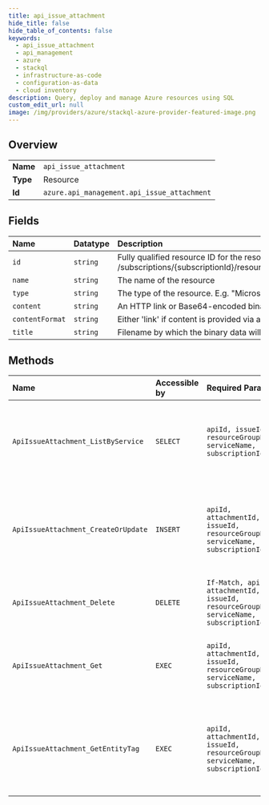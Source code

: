 ```yaml
---
title: api_issue_attachment
hide_title: false
hide_table_of_contents: false
keywords:
  - api_issue_attachment
  - api_management
  - azure    
  - stackql
  - infrastructure-as-code
  - configuration-as-data
  - cloud inventory
description: Query, deploy and manage Azure resources using SQL
custom_edit_url: null
image: /img/providers/azure/stackql-azure-provider-featured-image.png
---
```

  
    

## Overview
<table><tbody>
<tr><td><b>Name</b></td><td><code>api_issue_attachment</code></td></tr>
<tr><td><b>Type</b></td><td>Resource</td></tr>
<tr><td><b>Id</b></td><td><code>azure.api_management.api_issue_attachment</code></td></tr>
</tbody></table>

## Fields
| Name | Datatype | Description |
|:-----|:---------|:------------|
| `id` | `string` | Fully qualified resource ID for the resource. Ex - /subscriptions/{subscriptionId}/resourceGroups/{resourceGroupName}/providers/{resourceProviderNamespace}/{resourceType}/{resourceName} |
| `name` | `string` | The name of the resource |
| `type` | `string` | The type of the resource. E.g. "Microsoft.Compute/virtualMachines" or "Microsoft.Storage/storageAccounts" |
| `content` | `string` | An HTTP link or Base64-encoded binary data. |
| `contentFormat` | `string` | Either 'link' if content is provided via an HTTP link or the MIME type of the Base64-encoded binary data provided in the 'content' property. |
| `title` | `string` | Filename by which the binary data will be saved. |
## Methods
| Name | Accessible by | Required Params | Description |
|:-----|:--------------|:----------------|:------------|
| `ApiIssueAttachment_ListByService` | `SELECT` | `apiId, issueId, resourceGroupName, serviceName, subscriptionId` | Lists all attachments for the Issue associated with the specified API. |
| `ApiIssueAttachment_CreateOrUpdate` | `INSERT` | `apiId, attachmentId, issueId, resourceGroupName, serviceName, subscriptionId` | Creates a new Attachment for the Issue in an API or updates an existing one. |
| `ApiIssueAttachment_Delete` | `DELETE` | `If-Match, apiId, attachmentId, issueId, resourceGroupName, serviceName, subscriptionId` | Deletes the specified comment from an Issue. |
| `ApiIssueAttachment_Get` | `EXEC` | `apiId, attachmentId, issueId, resourceGroupName, serviceName, subscriptionId` | Gets the details of the issue Attachment for an API specified by its identifier. |
| `ApiIssueAttachment_GetEntityTag` | `EXEC` | `apiId, attachmentId, issueId, resourceGroupName, serviceName, subscriptionId` | Gets the entity state (Etag) version of the issue Attachment for an API specified by its identifier. |
